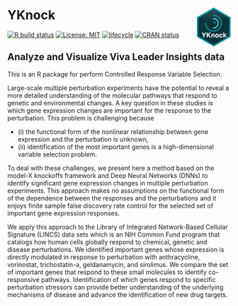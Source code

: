 # YKnock <img src="img/logo.png" align="right" width=15% />

  [![R build status](https://github.com/microsoft/wpa/workflows/R-CMD-check/badge.svg)](https://github.com/microsoft/wpa/actions/)
  [![License: MIT](https://img.shields.io/badge/License-MIT-yellow.svg)](https://opensource.org/licenses/MIT/)
  [![lifecycle](https://img.shields.io/badge/lifecycle-maturing-blue.svg)](https://lifecycle.r-lib.org/articles/stages.html)
  [![CRAN status](https://www.r-pkg.org/badges/version/wpa)](https://CRAN.R-project.org/package=wpa/)


## Analyze and Visualize Viva Leader Insights data

This is an R package for perform Controlled Response Variable Selection.

Large-scale multiple perturbation experiments have the potential to reveal a more detailed understanding of the molecular pathways that respond to genetic and environmental changes. A key question in these studies is which gene expression changes are important for the response to the perturbation. This problem is challenging because

* (i) the functional form of the nonlinear relationship between gene expression and the perturbation is unknown, 
* (ii) identification of the most important genes is a high-dimensional variable selection problem. 

To deal with these challenges, we present here a method based on the model-X knockoffs framework and Deep Neural Networks (DNNs) to identify significant gene expression changes in multiple perturbation experiments. This approach makes no assumptions on the functional form of the  dependence between the responses and the perturbations and it enjoys finite sample false discovery rate control for the selected set of important gene expression responses. 


We apply this approach to the Library of Integrated Network-Based Cellular Signature (LINCS) data sets which is an NIH Common Fund program that catalogs how human cells globally respond to chemical, genetic and disease perturbations. We identified important genes whose expression is directly modulated in response to perturbation with anthracycline, vorinostat, trichostatin-a, geldanamycin, and sirolimus. We compare the set of important genes that respond to these small molecules to identify co-responsive pathways. Identification of which genes respond to specific perturbation stressors can provide better understanding of  the underlying mechanisms of disease and advance the identification of new drug targets. 

